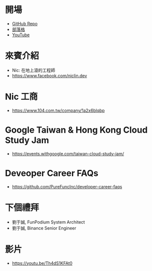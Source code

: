 # 開場
* [GitHub Repo](https://github.com/PureFuncInc/purefunc-cafe)
* [部落格](https://purefunc.net/articles/pure-func-cafe)
* [YouTube](https://www.youtube.com/watch?v=N5GzZfXg5z0)

# 來賓介紹
* Nic: 在地上滾的工程師
* https://www.facebook.com/niclin.dev

# Nic 工商
* https://www.104.com.tw/company/1a2x6blqbp

# Google Taiwan & Hong Kong Cloud Study Jam 
* https://events.withgoogle.com/taiwan-cloud-study-jam/

# Deveoper Career FAQs
* https://github.com/PureFuncInc/developer-career-faqs

# 下個禮拜
* 劉于誠, FunPodium System Architect
* 劉于誠, Binance Senior Engineer

# 影片
* https://youtu.be/Th4dS1KFAt0
